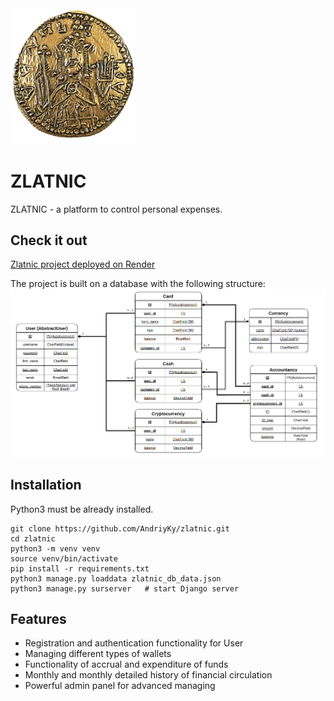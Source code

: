 <img src="static/source/welcome_logo.png" alt="Project logo" width="200">

# ZLATNIC
ZLATNIC - a platform to control personal expenses.

## Check it out

[Zlatnic project deployed on Render](LINK)

The project is built on a database with the following structure:
![image](static/source/DB_Zlatnic.png)

## Installation

Python3 must be already installed.

```shell
git clone https://github.com/AndriyKy/zlatnic.git
cd zlatnic
python3 -m venv venv
source venv/bin/activate
pip install -r requirements.txt
python3 manage.py loaddata zlatnic_db_data.json
python3 manage.py surserver   # start Django server
```

## Features

* Registration and authentication functionality for User
* Managing different types of wallets
* Functionality of accrual and expenditure of funds
* Monthly and monthly detailed history of financial circulation
* Powerful admin panel for advanced managing


